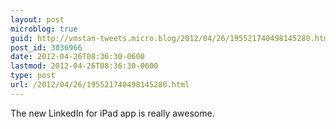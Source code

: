 ```yaml
---
layout: post
microblog: true
guid: http://vmstan-tweets.micro.blog/2012/04/26/195521740498145280.html
post_id: 3036966
date: 2012-04-26T08:36:30-0600
lastmod: 2012-04-26T08:36:30-0600
type: post
url: /2012/04/26/195521740498145280.html
---
```

The new LinkedIn for iPad app is really awesome.
